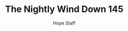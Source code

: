 ---
image: /assets/img/nwd/145_nwd_psalm_62_1_esv.png
title: The Nightly Wind Down 145
number: 145
categories:
  - The Nightly Wind Down
author: Hope Staff
notes: The Nightly Wind Down 145
embed: >-
  EMBED_GOES_HERE
transcript: >-
  SOME LINES OF TEXT START HERE
---
